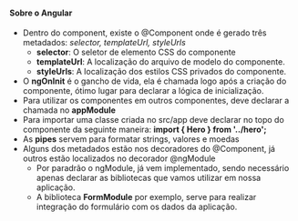 #### Sobre o Angular
- Dentro do component, existe o @Component onde é gerado três metadados: _selector, templateUrl, styleUrls_
  * **selector**: O seletor de elemento CSS do componente
  * **templateUrl**: A localização do arquivo de modelo do componente.
  * **styleUrls**: A localização dos estilos CSS privados do componente.  
- O **ngOnInit** é o gancho de vida, ela é chamada logo após a criação do componente, ótimo lugar para declarar a lógica de inicialização.
- Para utilizar os componentes em outros componentes, deve declarar a chamada no **appModule**
- Para importar uma classe criada no src/app deve declarar no topo do componente da seguinte maneira: **import { Hero } from '../hero';**
- As **pipes** servem para formatar strings, valores e moedas
- Alguns dos metadados estão nos decoradores do @Component, já outros estão localizados no decorador @ngModule
  * Por paradrão o ngModule, já vem implementado, sendo necessário apenas declarar as bibliotecas que vamos utilizar em nossa aplicação.
  * A biblioteca **FormModule** por exemplo, serve para realizar integração do formulário com os dados da aplicação.